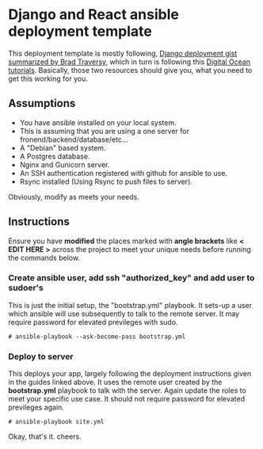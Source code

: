 # Django and React ansible deployment template

This deployment template is mostly following, [Django deployment gist summarized by Brad Traversy](https://gist.github.com/bradtraversy/cfa565b879ff1458dba08f423cb01d71), which in turn is following this [Digital Ocean tutorials](https://www.digitalocean.com/community/tutorials/how-to-set-up-django-with-postgres-nginx-and-gunicorn-on-ubuntu-18-04).
Basically, those two resources should give you, what you need to get this working for you.

## Assumptions

- You have ansible installed on your local system.
- This is assuming that you are using a one server for fronend/backend/database/etc...
- A "Debian" based system.
- A Postgres database.
- Nginx and Gunicorn server.
- An SSH authentication registered with github for ansible to use.
- Rsync installed (Using Rsync to push files to server).

Obviously, modify as meets your needs.

## Instructions

Ensure you have **modified** the places marked with **angle brackets** like **< EDIT HERE >** across the project to meet your unique needs before running the commands below.

### Create ansible user, add ssh "authorized_key" and add user to sudoer's

This is just the initial setup, the "bootstrap.yml" playbook. It sets-up a user which ansible will use subsequently to talk to the remote server.
It may require password for elevated previleges with sudo.

```
# ansible-playbook --ask-become-pass bootstrap.yml
```

### Deploy to server

This deploys your app, largely following the deployment instructions given in the guides linked above. It uses the remote user created by the **bootstrap.yml** playbook to talk with the server. Again update the roles to meet your specific use case. It should not require password for elevated previleges again.

```
# ansible-playbook site.yml
```

Okay, that's it. cheers.

